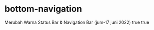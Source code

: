 # bottom-navigation

Merubah Warna Status Bar & Navigation Bar (jum-17 juni 2022) 
<item name="android:statusBarColor"></item>
<item name="android:navigationBarColor"></item>
<item name="android:windowLightStatusBar">true</item>
<item name="android:windowLightNavigationBar">true</item>
